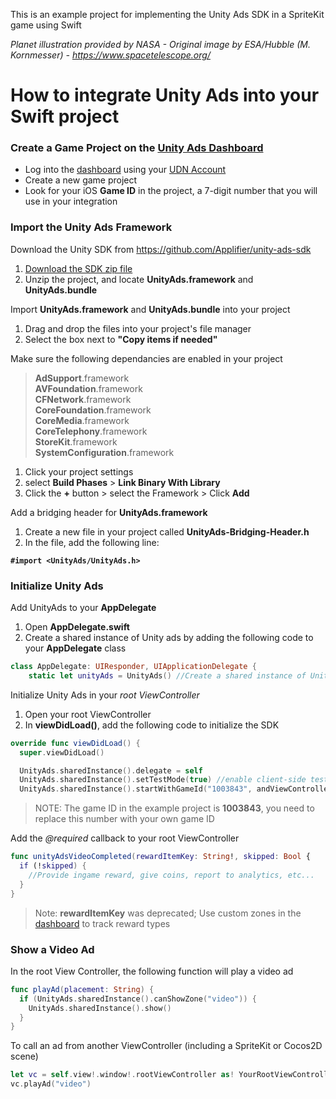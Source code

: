 This is an example project for implementing the Unity Ads SDK in a SpriteKit game using Swift

<i>Planet illustration provided by NASA - Original image by ESA/Hubble (M. Kornmesser) - https://www.spacetelescope.org/</i>

# How to integrate Unity Ads into your Swift project

### Create a Game Project on the [Unity Ads Dashboard](https://dashboard.unityads.unity3d.com)
- Log into the [dashboard](https://dashboard.unityads.unity3d.com) using your [UDN Account](https://accounts.unity3d.com/sign-in)
- Create a new game project
- Look for your iOS **Game ID** in the project, a 7-digit number that you will use in your integration

### Import the Unity Ads Framework

Download the Unity SDK from https://github.com/Applifier/unity-ads-sdk
  1. [Download the SDK zip file](https://github.com/Applifier/unity-ads-sdk/archive/master.zip)
  2. Unzip the project, and locate **UnityAds.framework** and **UnityAds.bundle**

Import **UnityAds.framework** and **UnityAds.bundle** into your project
  1. Drag and drop the files into your project's file manager
  2. Select the box next to **"Copy items if needed"**

Make sure the following dependancies are enabled in your project  
  
> **AdSupport**.framework  
> **AVFoundation**.framework  
> **CFNetwork**.framework  
> **CoreFoundation**.framework  
> **CoreMedia**.framework  
> **CoreTelephony**.framework  
> **StoreKit**.framework  
> **SystemConfiguration**.framework  
  
  
  
  1. Click your project settings
  2. select **Build Phases** > **Link Binary With Library**
  3. Click the **+** button > select the Framework > Click **Add**

Add a bridging header for **UnityAds.framework**
  1. Create a new file in your project called **UnityAds-Bridging-Header.h**
  2. In the file, add the following line:  
  
**`#import <UnityAds/UnityAds.h>`**

### Initialize Unity Ads

Add UnityAds to your **AppDelegate**
1. Open **AppDelegate.swift**
2. Create a shared instance of Unity ads by adding the following code to your **AppDelegate** class  
```Swift
class AppDelegate: UIResponder, UIApplicationDelegate {
    static let unityAds = UnityAds() //Create a shared instance of Unity Ads
```

Initialize Unity Ads in your *root ViewController*
1. Open your root ViewController
2. In **viewDidLoad()**, add the following code to initialize the SDK  
```Swift
override func viewDidLoad() {
  super.viewDidLoad()

  UnityAds.sharedInstance().delegate = self
  UnityAds.sharedInstance().setTestMode(true) //enable client-side test mode
  UnityAds.sharedInstance().startWithGameId("1003843", andViewController: self)
```
> NOTE: The game ID in the example project is **1003843**, you need to replace this number with your own game ID

Add the *@required* callback to your root ViewController  

```Swift
func unityAdsVideoCompleted(rewardItemKey: String!, skipped: Bool {
  if (!skipped) {
    //Provide ingame reward, give coins, report to analytics, etc...
  }
}
```
> Note: **rewardItemKey** was deprecated; Use custom zones in the [dashboard](https://dashboard.unityads.unity3d.com) to track reward types

### Show a Video Ad

In the root View Controller, the following function will play a video ad

```swift
func playAd(placement: String) {
  if (UnityAds.sharedInstance().canShowZone("video")) {
    UnityAds.sharedInstance().show()
  }
}
```

To call an ad from another ViewController (including a SpriteKit or Cocos2D scene)
```swift
let vc = self.view!.window!.rootViewController as! YourRootViewController
vc.playAd("video")
```
